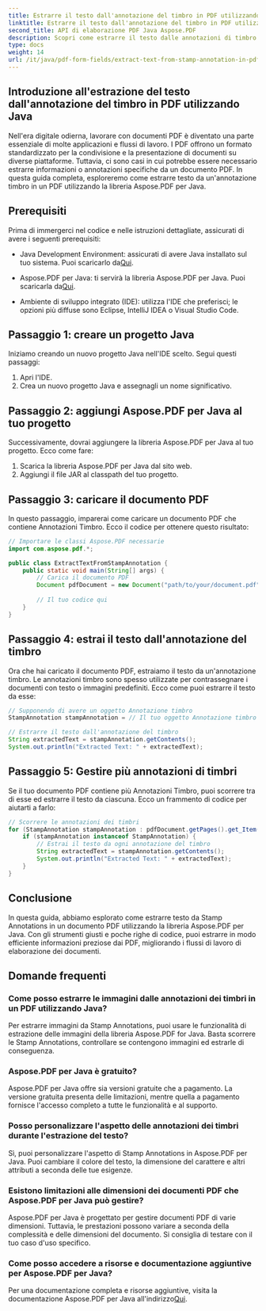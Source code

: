 ```yaml
---
title: Estrarre il testo dall'annotazione del timbro in PDF utilizzando Java
linktitle: Estrarre il testo dall'annotazione del timbro in PDF utilizzando Java
second_title: API di elaborazione PDF Java Aspose.PDF
description: Scopri come estrarre il testo dalle annotazioni di timbro in PDF usando Java con questa guida completa. Usa Aspose.PDF per Java per un'elaborazione efficiente dei documenti PDF.
type: docs
weight: 14
url: /it/java/pdf-form-fields/extract-text-from-stamp-annotation-in-pdf-using-java/
---
```


## Introduzione all'estrazione del testo dall'annotazione del timbro in PDF utilizzando Java

Nell'era digitale odierna, lavorare con documenti PDF è diventato una parte essenziale di molte applicazioni e flussi di lavoro. I PDF offrono un formato standardizzato per la condivisione e la presentazione di documenti su diverse piattaforme. Tuttavia, ci sono casi in cui potrebbe essere necessario estrarre informazioni o annotazioni specifiche da un documento PDF. In questa guida completa, esploreremo come estrarre testo da un'annotazione timbro in un PDF utilizzando la libreria Aspose.PDF per Java.

## Prerequisiti

Prima di immergerci nel codice e nelle istruzioni dettagliate, assicurati di avere i seguenti prerequisiti:

-  Java Development Environment: assicurati di avere Java installato sul tuo sistema. Puoi scaricarlo da[Qui](https://www.java.com/download/).

-  Aspose.PDF per Java: ti servirà la libreria Aspose.PDF per Java. Puoi scaricarla da[Qui](https://releases.aspose.com/pdf/java/).

- Ambiente di sviluppo integrato (IDE): utilizza l'IDE che preferisci; le opzioni più diffuse sono Eclipse, IntelliJ IDEA o Visual Studio Code.

## Passaggio 1: creare un progetto Java

Iniziamo creando un nuovo progetto Java nell'IDE scelto. Segui questi passaggi:

1. Apri l'IDE.
2. Crea un nuovo progetto Java e assegnagli un nome significativo.

## Passaggio 2: aggiungi Aspose.PDF per Java al tuo progetto

Successivamente, dovrai aggiungere la libreria Aspose.PDF per Java al tuo progetto. Ecco come fare:

1. Scarica la libreria Aspose.PDF per Java dal sito web.
2. Aggiungi il file JAR al classpath del tuo progetto.

## Passaggio 3: caricare il documento PDF

In questo passaggio, imparerai come caricare un documento PDF che contiene Annotazioni Timbro. Ecco il codice per ottenere questo risultato:

```java
// Importare le classi Aspose.PDF necessarie
import com.aspose.pdf.*;

public class ExtractTextFromStampAnnotation {
    public static void main(String[] args) {
        // Carica il documento PDF
        Document pdfDocument = new Document("path/to/your/document.pdf");
        
        // Il tuo codice qui
    }
}
```

## Passaggio 4: estrai il testo dall'annotazione del timbro

Ora che hai caricato il documento PDF, estraiamo il testo da un'annotazione timbro. Le annotazioni timbro sono spesso utilizzate per contrassegnare i documenti con testo o immagini predefiniti. Ecco come puoi estrarre il testo da esse:

```java
// Supponendo di avere un oggetto Annotazione timbro
StampAnnotation stampAnnotation = // Il tuo oggetto Annotazione timbro qui

// Estrarre il testo dall'annotazione del timbro
String extractedText = stampAnnotation.getContents();
System.out.println("Extracted Text: " + extractedText);
```

## Passaggio 5: Gestire più annotazioni di timbri

Se il tuo documento PDF contiene più Annotazioni Timbro, puoi scorrere tra di esse ed estrarre il testo da ciascuna. Ecco un frammento di codice per aiutarti a farlo:

```java
// Scorrere le annotazioni dei timbri
for (StampAnnotation stampAnnotation : pdfDocument.getPages().get_Item(1).getAnnotations()) {
    if (stampAnnotation instanceof StampAnnotation) {
        // Estrai il testo da ogni annotazione del timbro
        String extractedText = stampAnnotation.getContents();
        System.out.println("Extracted Text: " + extractedText);
    }
}
```

## Conclusione

In questa guida, abbiamo esplorato come estrarre testo da Stamp Annotations in un documento PDF utilizzando la libreria Aspose.PDF per Java. Con gli strumenti giusti e poche righe di codice, puoi estrarre in modo efficiente informazioni preziose dai PDF, migliorando i flussi di lavoro di elaborazione dei documenti.

## Domande frequenti

### Come posso estrarre le immagini dalle annotazioni dei timbri in un PDF utilizzando Java?

Per estrarre immagini da Stamp Annotations, puoi usare le funzionalità di estrazione delle immagini della libreria Aspose.PDF for Java. Basta scorrere le Stamp Annotations, controllare se contengono immagini ed estrarle di conseguenza.

### Aspose.PDF per Java è gratuito?

Aspose.PDF per Java offre sia versioni gratuite che a pagamento. La versione gratuita presenta delle limitazioni, mentre quella a pagamento fornisce l'accesso completo a tutte le funzionalità e al supporto.

### Posso personalizzare l'aspetto delle annotazioni dei timbri durante l'estrazione del testo?

Sì, puoi personalizzare l'aspetto di Stamp Annotations in Aspose.PDF per Java. Puoi cambiare il colore del testo, la dimensione del carattere e altri attributi a seconda delle tue esigenze.

### Esistono limitazioni alle dimensioni dei documenti PDF che Aspose.PDF per Java può gestire?

Aspose.PDF per Java è progettato per gestire documenti PDF di varie dimensioni. Tuttavia, le prestazioni possono variare a seconda della complessità e delle dimensioni del documento. Si consiglia di testare con il tuo caso d'uso specifico.

### Come posso accedere a risorse e documentazione aggiuntive per Aspose.PDF per Java?

 Per una documentazione completa e risorse aggiuntive, visita la documentazione Aspose.PDF per Java all'indirizzo[Qui](https://reference.aspose.com/pdf/java/).